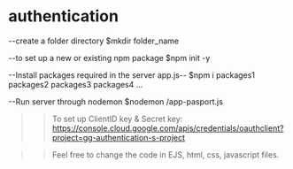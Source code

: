 # authentication

--create a folder directory
$mkdir folder_name

--to set up a new or existing npm package
$npm init -y

--Install packages required in the server app.js--
$npm i packages1 packages2 packages3 packages4 ...

--Run server through nodemon
$nodemon /app-pasport.js

>>To set up ClientID key & Secret key:
https://console.cloud.google.com/apis/credentials/oauthclient?project=gg-authentication-s-project

>>Feel free to change the code in EJS, html, css, javascript files.
